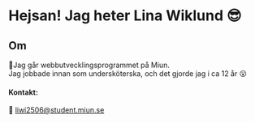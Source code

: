 # Hejsan!  Jag heter Lina Wiklund 😎

## Om
🏫Jag går webbutvecklingsprogrammet på Miun.  
Jag jobbade innan som undersköterska, och det gjorde jag i ca 12 år 😮 


#### Kontakt:  
📧 liwi2506@student.miun.se 
